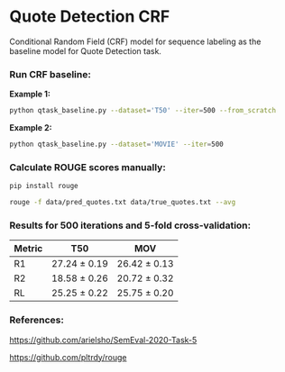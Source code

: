 # Quote Detection CRF
Conditional Random Field (CRF) model for sequence labeling as the baseline model for Quote Detection task.

### Run CRF baseline:

**Example 1:**
```bash
python qtask_baseline.py --dataset='T50' --iter=500 --from_scratch
```

**Example 2:**
```bash
python qtask_baseline.py --dataset='MOVIE' --iter=500
```

### Calculate ROUGE scores manually:

```bash
pip install rouge

rouge -f data/pred_quotes.txt data/true_quotes.txt --avg
```

### Results for 500 iterations and 5-fold cross-validation:

| Metric | T50           | MOV          |
| ------ | ------------  | ------------ |
| R1     | 27.24 ± 0.19  | 26.42 ± 0.13 |
| R2     | 18.58 ± 0.26  | 20.72 ± 0.32 |
| RL     | 25.25 ± 0.22  | 25.75 ± 0.20 |


### References:

https://github.com/arielsho/SemEval-2020-Task-5

https://github.com/pltrdy/rouge
